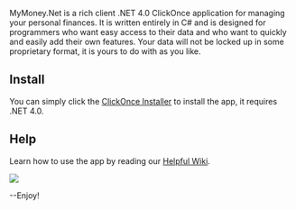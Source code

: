 
MyMoney.Net is a rich client .NET 4.0 ClickOnce application for managing your personal finances. It is written entirely in C# and is designed for programmers who want easy access to their data and who want to quickly and easily add their own features. Your data will not be locked up in some proprietary format, it is yours to do with as you like.

## Install

You can simply click the [ClickOnce Installer](http://vteam.com/MyMoney/download/MyMoney.application) to install the app, it requires
.NET 4.0.  

## Help

Learn  how to use the app by reading our [Helpful Wiki](https://github.com/clovett/MyMoney.Net/wiki).

![](https://github.com/clovett/MyMoney.Net/wiki/Images/Home1.png)


--Enjoy!
